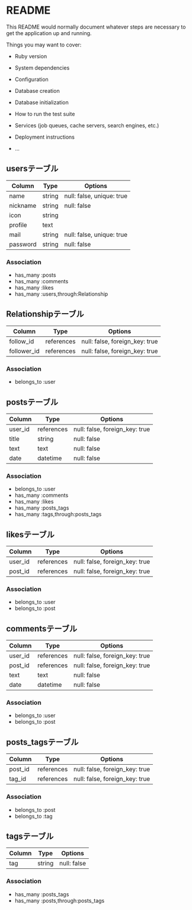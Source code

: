 # README

This README would normally document whatever steps are necessary to get the
application up and running.

Things you may want to cover:

* Ruby version

* System dependencies

* Configuration

* Database creation

* Database initialization

* How to run the test suite

* Services (job queues, cache servers, search engines, etc.)

* Deployment instructions

* ...

## usersテーブル
|Column|Type|Options|
|------|----|-------|
|name|string|null: false,  unique: true|
|nickname|string|null: false|
|icon|string||
|profile|text||
|mail|string|null: false, unique: true|
|password|string|null: false|

### Association
- has_many :posts
- has_many :comments
- has_many :likes
- has_many :users,through:Relationship

## Relationshipテーブル
|Column|Type|Options|
|------|----|-------|
|follow_id|references|null: false, foreign_key: true|
|follower_id|references|null: false, foreign_key: true|

### Association
- belongs_to :user

## postsテーブル
|Column|Type|Options|
|------|----|-------|
|user_id|references|null: false, foreign_key: true|
|title|string|null: false|
|text|text|null: false|
|date|datetime|null: false|

### Association
- belongs_to :user
- has_many :comments
- has_many :likes
- has_many :posts_tags
- has_many :tags,through:posts_tags

## likesテーブル
|Column|Type|Options|
|------|----|-------|
|user_id|references|null: false, foreign_key: true|
|post_id|references|null: false, foreign_key: true|

### Association
- belongs_to :user
- belongs_to :post

## commentsテーブル
|Column|Type|Options|
|------|----|-------|
|user_id|references|null: false, foreign_key: true|
|post_id|references|null: false, foreign_key: true|
|text|text|null: false|
|date|datetime|null: false|

### Association
- belongs_to :user
- belongs_to :post

## posts_tagsテーブル
|Column|Type|Options|
|------|----|-------|
|post_id|references|null: false, foreign_key: true|
|tag_id|references|null: false, foreign_key: true|

### Association
- belongs_to :post
- belongs_to :tag

## tagsテーブル
|Column|Type|Options|
|------|----|-------|
|tag|string|null: false|

### Association
- has_many :posts_tags
- has_many :posts,through:posts_tags
